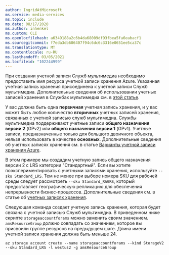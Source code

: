 ```yaml
---
author: IngridAtMicrosoft
ms.service: media-services
ms.topic: include
ms.date: 08/17/2020
ms.author: inhenkel
ms.custom: CLI
ms.openlocfilehash: a6349188a2c6b4da68009df93fbea5fa6eabacf1
ms.sourcegitcommit: f7eda3db606407f94c6dc6c3316e0651ee5ca37c
ms.translationtype: MT
ms.contentlocale: ru-RU
ms.lasthandoff: 03/05/2021
ms.locfileid: "102244999"
---
```

<!-- ### Create a storage account -->

При создании учетной записи Служб мультимедиа необходимо предоставить имя ресурса учетной записи хранения Azure. Указанная учетная запись хранения присоединена к учетной записи Служб мультимедиа. Дополнительные сведения об использовании учетных записей хранения в Службах мультимедиа см. в [этой статье](../storage-account-concept.md).

У вас должна быть одна **первичная** учетная запись хранения, и у вас может быть любое количество **вторичных** учетных записей хранения, связанных с учетной записью служб мультимедиа. Службы мультимедиа поддерживают учетные записи **общего назначения версии 2** (GPv2) или **общего назначения версии 1** (GPv1). Учетные записи, предназначенные только для большого двоичного объекта, нельзя использовать в качестве **основных**. Дополнительные сведения об учетных записях хранения см. в статье [Варианты учетной записи хранения Azure](../../../storage/common/storage-account-overview.md). 

В этом примере мы создадим учетную запись общего назначения версии 2 c LRS категории "Стандартный". Если вы хотите поэкспериментировать с учетными записями хранения, используйте `--sku Standard_LRS`. Тем не менее при выборе номера SKU для рабочей среды следует рассмотреть `--sku Standard_RAGRS`, который предоставляет географическую репликацию для обеспечения непрерывности бизнес-процессов. Дополнительные сведения см. в статье об [учетных записях хранения](/cli/azure/storage/account).

Следующая команда создает учетную запись хранения, которая будет связана с учетной записью Служб мультимедиа. В приведенном ниже скрипте `storageaccountforams` можно заменить своим значением. `amsResourceGroup` должно совпадать со значением, которое вы присвоили группе ресурсов на предыдущем шаге. Длина имени учетной записи хранения должна быть меньше 24.

```azurecli
az storage account create --name storageaccountforams --kind StorageV2 --sku Standard_LRS -l westus2 -g amsResourceGroup
```

